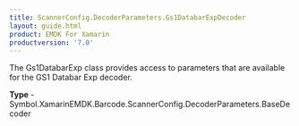 ```yaml
---
title: ScannerConfig.DecoderParameters.Gs1DatabarExpDecoder
layout: guide.html 
product: EMDK For Xamarin 
productversion: '7.0' 
---
```

The Gs1DatabarExp class provides access to parameters that are available for the GS1 Databar Exp decoder.

**Type** - Symbol.XamarinEMDK.Barcode.ScannerConfig.DecoderParameters.BaseDecoder



